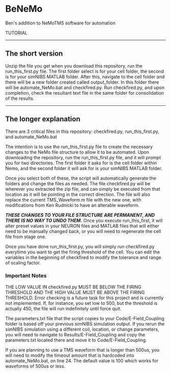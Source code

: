 # BeNeMo
Ben's addition to NeMoTMS software for automation


TUTORIAL
___________________________________________________________________
## The short version

Unzip the file you get when you download this repository, run the run_this_first.py file. The first folder select is for your cell folder, the second is for your simNIBS MATLAB folder. After this, navigate to the cell folder and there will be a new folder created called output_folder. In this folder there will be automate_NeMo.bat and checkfired.py. Run checkfired.py, and upon completion, check the resultant text file in the same folder for consolidation of the results.
___________________________________________________________________
## The longer explanation

There are 3 critical files in this repository: checkfired.py, run_this_first.py, and automate_NeMo.bat

The intention is to use the run_this_first.py file to create the necessary changes to the NeMo file structure to allow it to be automated.
Upon downloading the repository, run the run_this_first.py file, and it will prompt you for two directories. The first folder it asks for is the cell folder within Nemo, and the second folder it will ask for is your simNIBS MATLAB folder.

Once you select both of these, the script will automatically generate the folders and change the files as needed. The file checkfired.py will be wherever you extracted the zip file, and can simply be executed from that location as it will be pointing in the correct direction. The file will also replace the current TMS_Waveform.m file with the new one, with modifications from Ken Rudnicki to have an alterable waveform.

***THESE CHANGES TO YOUR FILE STRUCTURE ARE PERMANENT, AND THERE IS NO WAY TO UNDO THEM.*** Once you execute run_this_first, it will alter preset values in your NEURON files and MATLAB files that will either need to be manually changed back, or you will need to regenerate the cell file from stage one.

Once you have done run_this_first.py, you will simply run checkfired.py everytime you want to get the firing threshold of the cell. You can edit the variables in the beginning of checkfired to modify the tolerance and range of scaling factor.

### Important Notes

THE LOW VALUE IN checkfired.py MUST BE BELOW THE FIRING THRESHOLD AND THE HIGH VALUE MUST BE ABOVE THE FIRING THRESHOLD. Error checking is a future task for this project and is currently not implemented. If, for instance, you set low to 500, but the threshold is actually 450, the file will run indefinitely until force quit.

The parameters.txt file that the script copies to your Code/E-Field_Coupling folder is based off your previous simNIBS simulation output. If you rerun the simNIBS simulation using a different coil, location, or change parameters, you will need to navigate to Results/E-Field_Coupling and copy the parameters.txt located there and move it to Code/E-Field_Coupling.

If you are planning to use a TMS waveform that is longer than 500us, you will need to modify the timeout amount that is hardcoded into automate_NeMo.bat, on line 24. The default value is 100 which works for waveforms of 500us or less.

